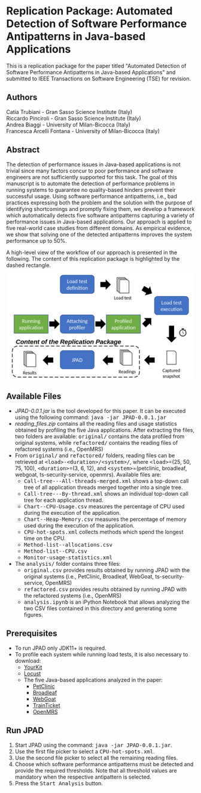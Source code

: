 # Replication Package: Automated Detection of Software Performance Antipatterns in Java-based Applications

This is a replication package for the paper titled "Automated Detection of Software Performance Antipatterns in Java-based Applications" and submitted to IEEE Transactions on Software Engineering (TSE) for revision.



## Authors
Catia Trubiani - Gran Sasso Science Institute (Italy)<br/>Riccardo Pinciroli - Gran Sasso Science Institute (Italy)<br/>Andrea Biaggi - University of Milan-Bicocca (Italy)<br/>Francesca Arcelli Fontana - University of Milan-Bicocca (Italy)



## Abstract
The detection of performance issues in Java-based applications is not trivial since many factors concur to poor performance and software engineers are not sufficiently supported for this task.
The goal of this manuscript is to automate the detection of performance problems in running systems to guarantee no quality-based hinders prevent their successful usage.
Using software performance antipatterns, i.e., bad practices expressing both the problem and the solution with the purpose of identifying shortcomings and promptly fixing them, we develop a framework which automatically detects five software antipatterns capturing a variety of performance issues in Java-based applications.
Our approach is applied to five real-world case studies from different domains. As empirical evidence, we show that solving one of the detected antipatterns improves the system performance up to 50%.

A high-level view of the workflow of our approach is presented in the following. The content of this replication package is highlighted by the dashed rectangle.

![High-level workflow of our approach](https://raw.githubusercontent.com/rickypinci/jpad-replication/main/resources/pad-workflow.png?token=ABXLF7HT3GT2ZJGUHCQKARTBAEA2W)



## Available Files
- *JPAD-0.0.1.jar* is the tool developed for this paper. It can be executed using the following command: <tt>java -jar JPAD-0.0.1.jar</tt>
- *reading_files.zip* contains all the reading files and usage statistics obtained by profiling the five Java applications. After extracting the files, two folders are available: <tt>original/</tt> contains the data profiled from original systems, while <tt>refactored/</tt> contains the reading files of refactored systems (i.e., OpenMRS)
- From <tt>original/</tt> and <tt>refactored/</tt> folders, reading files can be retrieved at <tt>\<load\>-\<duration\>/\<system\>/</tt>, where <tt>\<load\></tt>=(25, 50, 75, 100), <tt>\<duration\></tt>=(3, 6, 12), and <tt>\<system\></tt>=(petclinic, broadleaf, webgoat, ts-security-service, openmrs). Available files are:
	- <tt>Call-tree---All-threads-merged.xml</tt> shows a top-down call tree of all application threads merged together into a single tree.
	- <tt>Call-tree---By-thread.xml</tt> shows an individual top-down call tree for each application thread.
	- <tt>Chart--CPU-Usage.csv</tt> measures the percentage of CPU used during the execution of the application.
	- <tt>Chart--Heap-Memory.csv</tt> measures the percentage of memory used during the execution of the application.
	- <tt>CPU-hot-spots.xml</tt> collects methods which spend the longest time on the CPU.
	- <tt>Method-list--allocations.csv</tt>
	- <tt>Method-list--CPU.csv</tt>
	- <tt>Monitor-usage-statistics.xml</tt>
- The <tt>analysis/</tt> folder contains three files:
	- <tt>original.csv</tt> provides results obtained by running JPAD with the original systems (i.e., PetClinic, Broadleaf, WebGoat, ts-security-service, OpenMRS)
	- <tt>refactored.csv</tt> provides results obtained by running JPAD with the refactored systems (i.e., OpenMRS)
	- <tt>analysis.ipynb</tt> is an iPython Notebook that allows analyzing the two CSV files contained in this directory and generating some figures.



## Prerequisites
- To run JPAD only JDK11+ is required.
- To profile each system while running load tests, it is also necessary to download:
	- [YourKit](https://www.yourkit.com/java/profiler/features/)
	- [Locust](https://locust.io/)
	- The five Java-based applications analyzed in the paper:
		- [PetClinic](https://github.com/spring-projects/spring-petclinic)
		- [Broadleaf](https://github.com/BroadleafCommerce/DemoSite)
		- [WebGoat](https://github.com/WebGoat/WebGoat)
		- [TrainTicket](https://github.com/FudanSELab/train-ticket)
		- [OpenMRS](https://github.com/openmrs/openmrs-core)



## Run JPAD
1) Start JPAD using the command: <tt>java -jar JPAD-0.0.1.jar</tt>.
2) Use the first file picker to select a <tt>CPU-hot-spots.xml</tt>.
3) Use the second file picker to select all the remaining reading files.
4) Choose which software performance antipatterns must be detected and provide the required thresholds. Note that all threshold values are mandatory when the respective antipattern is selected.
5) Press the <tt>Start Analysis</tt> button.

